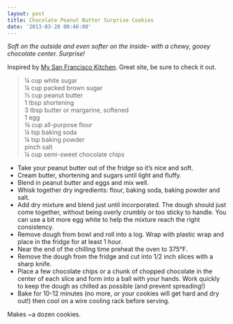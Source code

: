 ```yaml
---
layout: post
title: Chocolate Peanut Butter Surprise Cookies
date: '2013-03-28 00:46:00'
---
```


*Soft on the outside and even softer on the inside- with a chewy, gooey chocolate center. Surprise!*

Inspired by [My San Francisco Kitchen](https://www.mysanfranciscokitchen.com/). Great site, be sure to check it out.

> ¼ cup white sugar     
> ¼ cup packed brown sugar       
> ⅓ cup peanut butter       
> 1 tbsp shortening     
> 3 tbsp butter or margarine, softened     
> 1 egg     
> ¾ cup all-purpose flour       
> ¼ tsp baking soda       
> ¼ tsp baking powder     
> pinch salt     
> ¼ cup semi-sweet chocolate chips     

* Take your peanut butter out of the fridge so it’s nice and soft.
* Cream butter, shortening and sugars until light and fluffy.
* Blend in peanut butter and eggs and mix well.
* Whisk together dry ingredients: flour, baking soda, baking powder and salt. 
* Add dry mixture and blend just until incorporated. The dough should just come together, without being overly crumbly or too sticky to handle. You can use a bit more egg white to help the mixture reach the right consistency.
* Remove dough from bowl and roll into a log. Wrap with plastic wrap and place in the fridge for at least 1 hour.
* Near the end of the chilling time preheat the oven to 375°F.
* Remove the dough from the fridge and cut into 1/2 inch slices with a sharp knife.
* Place a few chocolate chips or a chunk of chopped chocolate in the center of each slice and form into a ball with your hands. Work quickly to keep the dough as chilled as possible (and prevent spreading!)
* Bake for 10-12 minutes (no more, or your cookies will get hard and dry out!) then cool on a wire cooling rack before serving.

Makes ~a dozen cookies.
